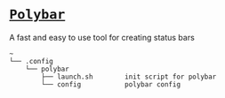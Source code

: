 # [`Polybar`](https://polybar.github.io/)

A fast and easy to use tool for creating status bars

```custom
~
└── .config
    └── polybar
        ├── launch.sh        init script for polybar
        └── config           polybar config
```
